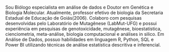 Sou Biólogo especialista em análise de dados e Doutor em Genética e Biologia Molecular.
Atualmente, professor efetivo de biologia da Secretaria Estadual de Educação de Goiás(2006). Colaboro com pesquisas desenvolvidas pelo Laboratório de Mutagênese (LabMut-UFG) 
e possui experiência em pesquisas de genotoxicidade, mutagênese, bioestatística, cienciometria, meta-análise, biologia computacional e análises in silico.
Em Análise de Dados, possuo habilidades em linguagem R, Python, SQL e Power BI utilizando técnicas de análise estatística descritiva e inferencial.


